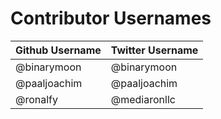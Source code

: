 # Contributor Usernames

| Github Username | Twitter Username |
| --------------- | ---------------- |
| @binarymoon | @binarymoon |
| @paaljoachim | @paaljoachim |
| @ronalfy | @mediaronllc |